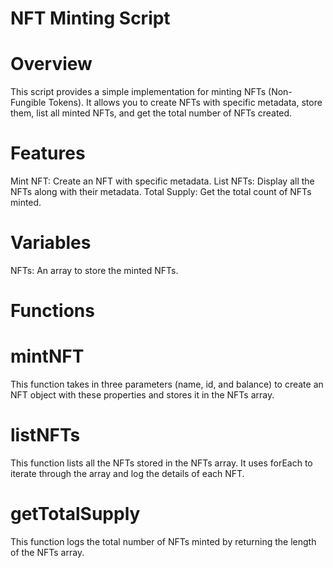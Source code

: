 # NFT Minting Script
# Overview
This script provides a simple implementation for minting NFTs (Non-Fungible Tokens). It allows you to create NFTs with specific metadata, store them, list all minted NFTs, and get the total number of NFTs created.

# Features
Mint NFT: Create an NFT with specific metadata.
List NFTs: Display all the NFTs along with their metadata.
Total Supply: Get the total count of NFTs minted.

# Variables
NFTs: An array to store the minted NFTs.

# Functions
# mintNFT

This function takes in three parameters (name, id, and balance) to create an NFT object with these properties and stores it in the NFTs array.


# listNFTs

This function lists all the NFTs stored in the NFTs array. It uses forEach to iterate through the array and log the details of each NFT.


# getTotalSupply

This function logs the total number of NFTs minted by returning the length of the NFTs array.
